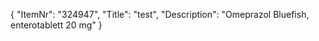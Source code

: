{
  "ItemNr": "324947",
  "Title": "test",
  "Description": "Omeprazol Bluefish, enterotablett 20 mg"
}